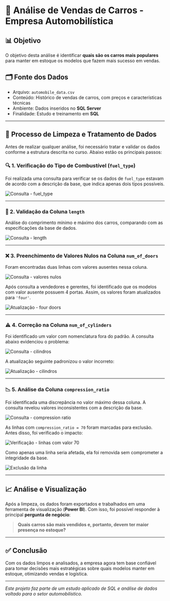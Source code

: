 # 🚗 Análise de Vendas de Carros - Empresa Automobilística

## 📊 Objetivo

O objetivo desta análise é identificar **quais são os carros mais populares** para manter em estoque os modelos que fazem mais sucesso em vendas.

## 🗂️ Fonte dos Dados

- Arquivo: `automobile_data.csv`
- Conteúdo: Histórico de vendas de carros, com preços e características técnicas
- Ambiente: Dados inseridos no **SQL Server**
- Finalidade: Estudo e treinamento em **SQL**

---

## 🧼 Processo de Limpeza e Tratamento de Dados

Antes de realizar qualquer análise, foi necessário tratar e validar os dados conforme a estrutura descrita no curso. Abaixo estão os principais passos:

### 🔍 1. Verificação do Tipo de Combustível (`fuel_type`)

Foi realizada uma consulta para verificar se os dados de `fuel_type` estavam de acordo com a descrição da base, que indica apenas dois tipos possíveis.

![Consulta - fuel_type](#)

---

### 📏 2. Validação da Coluna `length`

Análise do comprimento mínimo e máximo dos carros, comparando com as especificações da base de dados.

![Consulta - length](#)

---

### ❌ 3. Preenchimento de Valores Nulos na Coluna `num_of_doors`

Foram encontradas duas linhas com valores ausentes nessa coluna.

![Consulta - valores nulos](#)

Após consulta a vendedores e gerentes, foi identificado que os modelos com valor ausente possuem 4 portas. Assim, os valores foram atualizados para `'four'`.

![Atualização - four doors](#)

---

### ⚠️ 4. Correção na Coluna `num_of_cylinders`

Foi identificado um valor com nomenclatura fora do padrão. A consulta abaixo evidenciou o problema:

![Consulta - cilindros](#)

A atualização seguinte padronizou o valor incorreto:

![Atualização - cilindros](#)

---

### 📉 5. Análise da Coluna `compression_ratio`

Foi identificada uma discrepância no valor máximo dessa coluna. A consulta revelou valores inconsistentes com a descrição da base.

![Consulta - compression ratio](#)

As linhas com `compression_ratio = 70` foram marcadas para exclusão. Antes disso, foi verificado o impacto:

![Verificação - linhas com valor 70](#)

Como apenas uma linha seria afetada, ela foi removida sem comprometer a integridade da base.

![Exclusão da linha](#)

---

## 📈 Análise e Visualização

Após a limpeza, os dados foram exportados e trabalhados em uma ferramenta de visualização (**Power BI**). Com isso, foi possível responder à principal **pergunta de negócio**:

> **Quais carros são mais vendidos e, portanto, devem ter maior presença no estoque?**

---

## ✅ Conclusão

Com os dados limpos e analisados, a empresa agora tem base confiável para tomar decisões mais estratégicas sobre quais modelos manter em estoque, otimizando vendas e logística.

---

*Este projeto faz parte de um estudo aplicado de SQL e análise de dados voltado para o setor automobilístico.*
